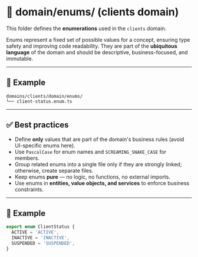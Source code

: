 # 🧠 domain/enums/ (clients domain)

This folder defines the **enumerations** used in the `clients` domain.

Enums represent a fixed set of possible values for a concept, ensuring type safety and improving code readability.
They are part of the **ubiquitous language** of the domain and should be descriptive, business-focused, and immutable.

---

## 📁 Example

```
domains/clients/domain/enums/
└── client-status.enum.ts
```

---

## ✅ Best practices

- Define **only** values that are part of the domain's business rules (avoid UI-specific enums here).
- Use `PascalCase` for enum names and `SCREAMING_SNAKE_CASE` for members.
- Group related enums into a single file only if they are strongly linked; otherwise, create separate files.
- Keep enums **pure** — no logic, no functions, no external imports.
- Use enums in **entities, value objects, and services** to enforce business constraints.

---

## 🧠 Example

```ts
export enum ClientStatus {
  ACTIVE = 'ACTIVE',
  INACTIVE = 'INACTIVE',
  SUSPENDED = 'SUSPENDED',
}
```